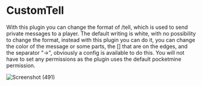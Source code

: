 # CustomTell
With this plugin you can change the format of /tell, which is used to send private messages to a player. 
The default writing is white, with no possibility to change the format, instead with this plugin you can do it, you can change the color of the message or some parts, the [] that are on the edges, and the separator "->", obviously a config is available to do this. 
You will not have to set any permissions as the plugin uses the default pocketmine permission.

![Screenshot (491)](https://user-images.githubusercontent.com/35745567/82828045-8de13200-9eb0-11ea-8652-1055263127d8.png)

